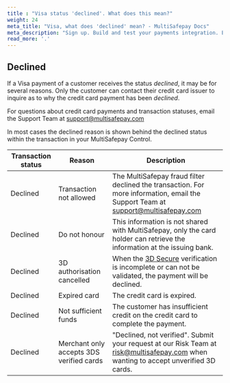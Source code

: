 ```yaml
---
title : "Visa status 'declined'. What does this mean?"
weight: 24
meta_title: "Visa, what does 'declined' mean? - MultiSafepay Docs"
meta_description: "Sign up. Build and test your payments integration. Explore our products and services. Use our API Reference, SDKs, and wrappers. Get support."
read_more: '.'
---
```

## Declined
If a Visa payment of a customer receives the status _declined_, it may be for several reasons. Only the customer can contact their credit card issuer to inquire as to why the credit card payment has been _declined_.

For questions about credit card payments and transaction statuses, email the Support Team at <support@multisafepay.com>

In most cases the declined reason is shown behind the declined status within the transaction in your MultiSafepay Control. 

| Transaction status | Reason | Description |
------- |----------|---------|
Declined | Transaction not allowed | The MultiSafepay fraud filter declined the transaction. For more information, email the Support Team at <support@multisafepay.com>
Declined | Do not honour | This information is not shared with MultiSafepay, only the card holder can retrieve the information at the issuing bank.
Declined | 3D authorisation cancelled | When the [3D Secure](/faq/general/glossary/#3d-secure) verification is incomplete or can not be validated, the payment will be declined.
Declined | Expired card | The credit card is expired.
Declined | Not sufficient funds | The customer has insufficient credit on the credit card to complete the payment.
Declined | Merchant only accepts 3DS verified cards | "Declined, not verified". Submit your request at our Risk Team at <risk@multisafepay.com> when wanting to accept unverified 3D cards. 
